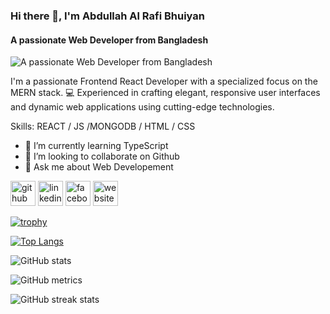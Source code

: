 ### Hi there 👋, I'm Abdullah Al Rafi Bhuiyan
#### A passionate Web Developer from Bangladesh
![A passionate Web Developer from Bangladesh](https://media.licdn.com/dms/image/D4E16AQGUTxw31bcE0Q/profile-displaybackgroundimage-shrink_350_1400/0/1714733630652?e=1725494400&v=beta&t=DH3lE94dPKfw9_HVfMR0HVPDnQHj4QEwqMPaE2rJ4TM)

I'm a passionate Frontend React Developer with a specialized focus on the MERN stack. 💻 Experienced in crafting elegant, responsive user interfaces and dynamic web applications using cutting-edge technologies.

Skills: REACT / JS /MONGODB / HTML / CSS

- 🌱 I’m currently learning TypeScript 
- 👯 I’m looking to collaborate on Github 
- 💬 Ask me about Web Developement 


[<img src='https://cdn.jsdelivr.net/npm/simple-icons@3.0.1/icons/github.svg' alt='github' height='40'>](https://github.com/abdullahrafi1234)  [<img src='https://cdn.jsdelivr.net/npm/simple-icons@3.0.1/icons/linkedin.svg' alt='linkedin' height='40'>](https://www.linkedin.com/in/abdullah-al-rafi-bhuiyan/)  [<img src='https://cdn.jsdelivr.net/npm/simple-icons@3.0.1/icons/facebook.svg' alt='facebook' height='40'>](https://www.facebook.com/abdullahal.rafibhuiyan)  [<img src='https://cdn.jsdelivr.net/npm/simple-icons@3.0.1/icons/icloud.svg' alt='website' height='40'>](https://rafi-react-portfolio.netlify.app/)  

[![trophy](https://github-profile-trophy.vercel.app/?username=abdullahrafi1234)](https://github.com/ryo-ma/github-profile-trophy)

[![Top Langs](https://github-readme-stats.vercel.app/api/top-langs/?username=abdullahrafi1234)](https://github.com/anuraghazra/github-readme-stats)

![GitHub stats](https://github-readme-stats.vercel.app/api?username=abdullahrafi1234&show_icons=true)  

![GitHub metrics](https://metrics.lecoq.io/abdullahrafi1234)  

![GitHub streak stats](https://streak-stats.demolab.com/?user=abdullahrafi1234)  

